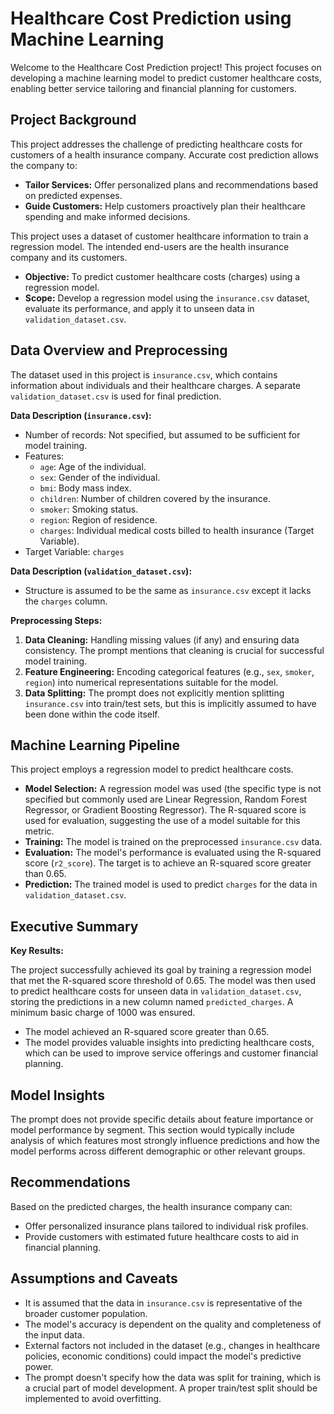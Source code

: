 # Healthcare Cost Prediction using Machine Learning

Welcome to the Healthcare Cost Prediction project! This project focuses on developing a machine learning model to predict customer healthcare costs, enabling better service tailoring and financial planning for customers.

## Project Background

This project addresses the challenge of predicting healthcare costs for customers of a health insurance company. Accurate cost prediction allows the company to:

*   **Tailor Services:** Offer personalized plans and recommendations based on predicted expenses.
*   **Guide Customers:** Help customers proactively plan their healthcare spending and make informed decisions.

This project uses a dataset of customer healthcare information to train a regression model. The intended end-users are the health insurance company and its customers.

*   **Objective:** To predict customer healthcare costs (charges) using a regression model.
*   **Scope:** Develop a regression model using the `insurance.csv` dataset, evaluate its performance, and apply it to unseen data in `validation_dataset.csv`.

## Data Overview and Preprocessing

The dataset used in this project is `insurance.csv`, which contains information about individuals and their healthcare charges. A separate `validation_dataset.csv` is used for final prediction.

**Data Description (`insurance.csv`):**

*   Number of records: Not specified, but assumed to be sufficient for model training.
*   Features:
    *   `age`: Age of the individual.
    *   `sex`: Gender of the individual.
    *   `bmi`: Body mass index.
    *   `children`: Number of children covered by the insurance.
    *   `smoker`: Smoking status.
    *   `region`: Region of residence.
    *   `charges`: Individual medical costs billed to health insurance (Target Variable).
*   Target Variable: `charges`

**Data Description (`validation_dataset.csv`):**

*   Structure is assumed to be the same as `insurance.csv` except it lacks the `charges` column.

**Preprocessing Steps:**

1.  **Data Cleaning:** Handling missing values (if any) and ensuring data consistency. The prompt mentions that cleaning is crucial for successful model training.
2.  **Feature Engineering:** Encoding categorical features (e.g., `sex`, `smoker`, `region`) into numerical representations suitable for the model.
3.  **Data Splitting:** The prompt does not explicitly mention splitting `insurance.csv` into train/test sets, but this is implicitly assumed to have been done within the code itself.

## Machine Learning Pipeline

This project employs a regression model to predict healthcare costs.

*   **Model Selection:** A regression model was used (the specific type is not specified but commonly used are Linear Regression, Random Forest Regressor, or Gradient Boosting Regressor). The R-squared score is used for evaluation, suggesting the use of a model suitable for this metric.
*   **Training:** The model is trained on the preprocessed `insurance.csv` data.
*   **Evaluation:** The model's performance is evaluated using the R-squared score (`r2_score`). The target is to achieve an R-squared score greater than 0.65.
*   **Prediction:** The trained model is used to predict `charges` for the data in `validation_dataset.csv`.

## Executive Summary

**Key Results:**

The project successfully achieved its goal by training a regression model that met the R-squared score threshold of 0.65. The model was then used to predict healthcare costs for unseen data in `validation_dataset.csv`, storing the predictions in a new column named `predicted_charges`. A minimum basic charge of 1000 was ensured.

*   The model achieved an R-squared score greater than 0.65.
*   The model provides valuable insights into predicting healthcare costs, which can be used to improve service offerings and customer financial planning.

## Model Insights

The prompt does not provide specific details about feature importance or model performance by segment. This section would typically include analysis of which features most strongly influence predictions and how the model performs across different demographic or other relevant groups.

## Recommendations

Based on the predicted charges, the health insurance company can:

*   Offer personalized insurance plans tailored to individual risk profiles.
*   Provide customers with estimated future healthcare costs to aid in financial planning.

## Assumptions and Caveats

*   It is assumed that the data in `insurance.csv` is representative of the broader customer population.
*   The model's accuracy is dependent on the quality and completeness of the input data.
*   External factors not included in the dataset (e.g., changes in healthcare policies, economic conditions) could impact the model's predictive power.
*   The prompt doesn't specify how the data was split for training, which is a crucial part of model development. A proper train/test split should be implemented to avoid overfitting.
